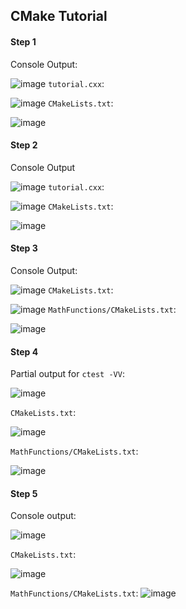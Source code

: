 ## CMake Tutorial
#### Step 1
Console Output:

![image](https://user-images.githubusercontent.com/46334090/174331231-7257984b-ab75-4347-8d90-749c30703bc4.png)
`tutorial.cxx`:

![image](https://user-images.githubusercontent.com/46334090/174336336-7af8f574-a6f8-46dd-85ef-7058f145751c.png)
`CMakeLists.txt`:

![image](https://user-images.githubusercontent.com/46334090/174336396-03e93661-6db2-41f2-ac6e-ba8306fcb6b7.png)

#### Step 2
Console Output

![image](https://user-images.githubusercontent.com/46334090/174335918-b8fc47d0-e49f-43e2-bb1e-a228991b44df.png)
`tutorial.cxx`:

![image](https://user-images.githubusercontent.com/46334090/174336127-5145a113-59c4-46f7-8b1a-846c50915325.png)
`CMakeLists.txt`:

![image](https://user-images.githubusercontent.com/46334090/174336218-4be139ec-90a6-449a-a8fd-04d10d25ebca.png)

#### Step 3
Console Output:

![image](https://user-images.githubusercontent.com/46334090/174337137-309b9ec5-0681-4597-8d4e-05ce0e25532d.png)
`CMakeLists.txt`:

![image](https://user-images.githubusercontent.com/46334090/174337225-cfa433ec-628f-4b1f-b5d3-bd39048497a8.png)
`MathFunctions/CMakeLists.txt`:

![image](https://user-images.githubusercontent.com/46334090/174337309-ef8edcdd-18d4-45e3-843c-a23024be05a8.png)

#### Step 4
Partial output for `ctest -VV`:

![image](https://user-images.githubusercontent.com/46334090/174339694-f6456df7-c36e-4e3f-bcb8-c7f047019f8a.png)

`CMakeLists.txt`:

![image](https://user-images.githubusercontent.com/46334090/174339835-51e18437-3446-43a9-a088-c717b75d660f.png)

`MathFunctions/CMakeLists.txt`:

![image](https://user-images.githubusercontent.com/46334090/174339895-973ecbe2-23a2-4ba1-90d7-f88244edabf1.png)

#### Step 5
Console output:

![image](https://user-images.githubusercontent.com/46334090/174445493-13af1b86-63aa-455d-93d0-6d91260a4a4e.png)


`CMakeLists.txt`:

![image](https://user-images.githubusercontent.com/46334090/174445602-b51bd3b9-5441-4521-9901-8dee45601e71.png)


`MathFunctions/CMakeLists.txt`:
![image](https://user-images.githubusercontent.com/46334090/174445620-d33892a6-7be9-421a-bf15-21a6c17e9ac9.png)
